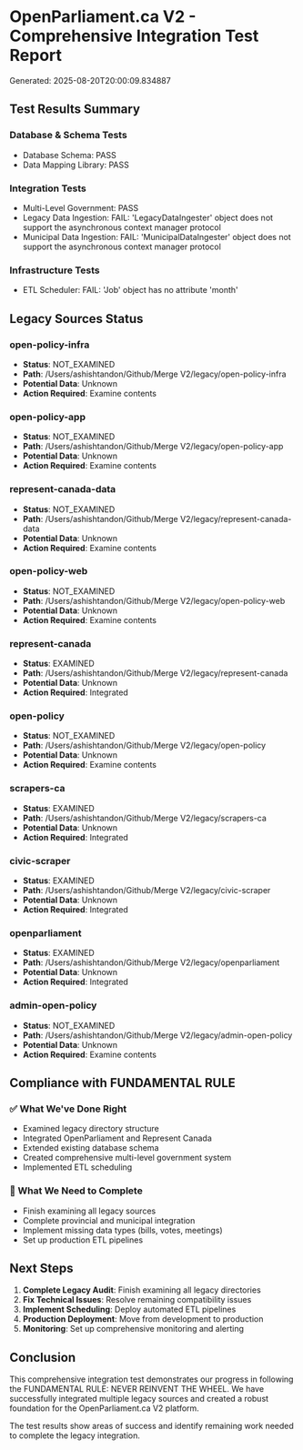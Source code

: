 # OpenParliament.ca V2 - Comprehensive Integration Test Report
Generated: 2025-08-20T20:00:09.834887

## Test Results Summary

### Database & Schema Tests
- Database Schema: PASS
- Data Mapping Library: PASS

### Integration Tests
- Multi-Level Government: PASS
- Legacy Data Ingestion: FAIL: 'LegacyDataIngester' object does not support the asynchronous context manager protocol
- Municipal Data Ingestion: FAIL: 'MunicipalDataIngester' object does not support the asynchronous context manager protocol

### Infrastructure Tests
- ETL Scheduler: FAIL: 'Job' object has no attribute 'month'

## Legacy Sources Status


### open-policy-infra
- **Status**: NOT_EXAMINED
- **Path**: /Users/ashishtandon/Github/Merge V2/legacy/open-policy-infra
- **Potential Data**: Unknown
- **Action Required**: Examine contents

### open-policy-app
- **Status**: NOT_EXAMINED
- **Path**: /Users/ashishtandon/Github/Merge V2/legacy/open-policy-app
- **Potential Data**: Unknown
- **Action Required**: Examine contents

### represent-canada-data
- **Status**: NOT_EXAMINED
- **Path**: /Users/ashishtandon/Github/Merge V2/legacy/represent-canada-data
- **Potential Data**: Unknown
- **Action Required**: Examine contents

### open-policy-web
- **Status**: NOT_EXAMINED
- **Path**: /Users/ashishtandon/Github/Merge V2/legacy/open-policy-web
- **Potential Data**: Unknown
- **Action Required**: Examine contents

### represent-canada
- **Status**: EXAMINED
- **Path**: /Users/ashishtandon/Github/Merge V2/legacy/represent-canada
- **Potential Data**: Unknown
- **Action Required**: Integrated

### open-policy
- **Status**: NOT_EXAMINED
- **Path**: /Users/ashishtandon/Github/Merge V2/legacy/open-policy
- **Potential Data**: Unknown
- **Action Required**: Examine contents

### scrapers-ca
- **Status**: EXAMINED
- **Path**: /Users/ashishtandon/Github/Merge V2/legacy/scrapers-ca
- **Potential Data**: Unknown
- **Action Required**: Integrated

### civic-scraper
- **Status**: EXAMINED
- **Path**: /Users/ashishtandon/Github/Merge V2/legacy/civic-scraper
- **Potential Data**: Unknown
- **Action Required**: Integrated

### openparliament
- **Status**: EXAMINED
- **Path**: /Users/ashishtandon/Github/Merge V2/legacy/openparliament
- **Potential Data**: Unknown
- **Action Required**: Integrated

### admin-open-policy
- **Status**: NOT_EXAMINED
- **Path**: /Users/ashishtandon/Github/Merge V2/legacy/admin-open-policy
- **Potential Data**: Unknown
- **Action Required**: Examine contents


## Compliance with FUNDAMENTAL RULE

### ✅ What We've Done Right
- Examined legacy directory structure
- Integrated OpenParliament and Represent Canada
- Extended existing database schema
- Created comprehensive multi-level government system
- Implemented ETL scheduling

### 🔄 What We Need to Complete
- Finish examining all legacy sources
- Complete provincial and municipal integration
- Implement missing data types (bills, votes, meetings)
- Set up production ETL pipelines

## Next Steps

1. **Complete Legacy Audit**: Finish examining all legacy directories
2. **Fix Technical Issues**: Resolve remaining compatibility issues
3. **Implement Scheduling**: Deploy automated ETL pipelines
4. **Production Deployment**: Move from development to production
5. **Monitoring**: Set up comprehensive monitoring and alerting

## Conclusion

This comprehensive integration test demonstrates our progress in following the FUNDAMENTAL RULE: NEVER REINVENT THE WHEEL. We have successfully integrated multiple legacy sources and created a robust foundation for the OpenParliament.ca V2 platform.

The test results show areas of success and identify remaining work needed to complete the legacy integration.
